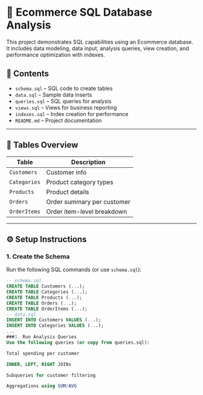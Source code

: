 # 🛒 Ecommerce SQL Database Analysis

This project demonstrates SQL capabilities using an Ecommerce database. It includes data modeling, data input, analysis queries, view creation, and performance optimization with indexes.

## 📂 Contents

- `schema.sql` – SQL code to create tables
- `data.sql` – Sample data inserts
- `queries.sql` – SQL queries for analysis
- `views.sql` – Views for business reporting
- `indexes.sql` – Index creation for performance
- `README.md` – Project documentation

---

## 🧾 Tables Overview

| Table        | Description                      |
|--------------|----------------------------------|
| `Customers`  | Customer info                    |
| `Categories` | Product category types           |
| `Products`   | Product details                  |
| `Orders`     | Order summary per customer       |
| `OrderItems` | Order item-level breakdown       |

---

## ⚙️ Setup Instructions

### 1. Create the Schema

Run the following SQL commands (or use `schema.sql`):

```sql
-- schema.sql
CREATE TABLE Customers (...);
CREATE TABLE Categories (...);
CREATE TABLE Products (...);
CREATE TABLE Orders (...);
CREATE TABLE OrderItems (...);
-- data.sql
INSERT INTO Customers VALUES (...);
INSERT INTO Categories VALUES (...);
...
###3. Run Analysis Queries
Use the following queries (or copy from queries.sql):

Total spending per customer

INNER, LEFT, RIGHT JOINs

Subqueries for customer filtering

Aggregations using SUM/AVG
